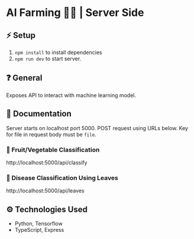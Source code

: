# AI Farming 👩‍🌾 | Server Side

## ⚡ Setup

1. `npm install` to install dependencies
2. `npm run dev` to start server.

## ❓ General

Exposes API to interact with machine learning model.

## 📑 Documentation

Server starts on localhost port 5000. POST request using URLs below. Key for file in request body must be `file`.

### 🍇 Fruit/Vegetable Classification

http://localhost:5000/api/classify

### 🍁 Disease Classification Using Leaves

http://localhost:5000/api/leaves

## ⚙️ Technologies Used

- Python, Tensorflow
- TypeScript, Express
